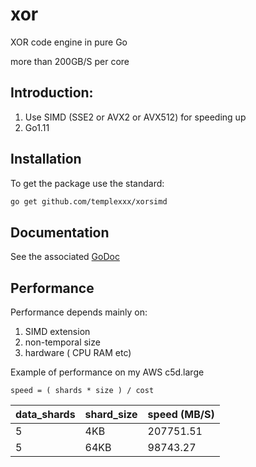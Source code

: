 # xor

XOR code engine in pure Go

more than 200GB/S per core

## Introduction:

1. Use SIMD (SSE2 or AVX2 or AVX512) for speeding up
2. Go1.11

## Installation
To get the package use the standard:
```bash
go get github.com/templexxx/xorsimd
```

## Documentation

See the associated [GoDoc](http://godoc.org/github.com/templexxx/xorsimd)


## Performance

Performance depends mainly on:

1. SIMD extension
2. non-temporal size
3. hardware ( CPU RAM etc)

Example of performance on my AWS c5d.large
```
speed = ( shards * size ) / cost
```
| data_shards    | shard_size |speed (MB/S) |
|----------------|------------|-------------|
|5               |    4KB     |207751.51    |
|5               |    64KB    |98743.27     |

